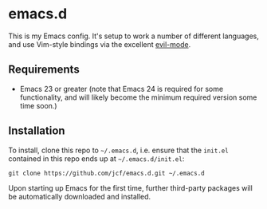 # emacs.d

This is my Emacs config. It's setup to work a number of different
languages, and use Vim-style bindings via the excellent [evil-mode][].

## Requirements

* Emacs 23 or greater (note that Emacs 24 is required for some
  functionality, and will likely become the minimum required version
  some time soon.)

## Installation

To install, clone this repo to `~/.emacs.d`, i.e. ensure that the
`init.el` contained in this repo ends up at `~/.emacs.d/init.el`:

```
git clone https://github.com/jcf/emacs.d.git ~/.emacs.d
```

Upon starting up Emacs for the first time, further third-party
packages will be automatically downloaded and installed.

[evil-mode]: https://github.com/emacsmirror/evil
